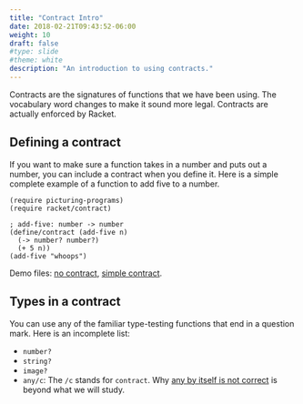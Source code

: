```yaml
---
title: "Contract Intro"
date: 2018-02-21T09:43:52-06:00
weight: 10
draft: false
#type: slide
#theme: white
description: "An introduction to using contracts."
---
```


Contracts are the signatures of functions that we have been using. The
vocabulary word changes to make it sound more legal. Contracts are
actually enforced by Racket.

## Defining a contract

If you want to make sure a function takes in a number and puts out a
number, you can include a contract when you define it. Here is a
simple complete example of a function to add five to a number.

    (require picturing-programs)
    (require racket/contract)

    ; add-five: number -> number
    (define/contract (add-five n)
      (-> number? number?)
      (+ 5 n))
    (add-five "whoops")

Demo files: [no contract](contract-0.rkt), [simple contract](contract-1.rkt).

## Types in a contract

You can use any of the familiar type-testing functions that end in a
question mark. Here is an incomplete list:

* `number?`
* `string?`
* `image?`
* `any/c`: The `/c` stands for `contract`.  Why [any by itself is not correct](https://docs.racket-lang.org/guide/contract-func.html?q=any%2Fc#%28part._any_and_any_c%29) is beyond what we will study.
